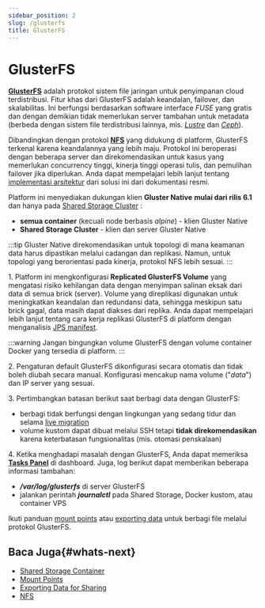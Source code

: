 ```yaml
---
sidebar_position: 2
slug: /glusterfs
title: GlusterFS
---
```


# GlusterFS

**[GlusterFS](<https://docs.gluster.org/en/latest/>)** adalah protokol sistem file jaringan untuk penyimpanan cloud terdistribusi. Fitur khas dari GlusterFS adalah keandalan, failover, dan skalabilitas. Ini berfungsi berdasarkan software interface _FUSE_ yang gratis dan dengan demikian tidak memerlukan server tambahan untuk metadata (berbeda dengan sistem file terdistribusi lainnya, mis. _[Lustre](<https://www.lustre.org/>)_ dan _[Ceph](<https://ceph.io/>)_).

Dibandingkan dengan protokol **[NFS](<https://docs.dewacloud.com/docs/nfs/>)** yang didukung di platform, GlusterFS terkenal karena keandalannya yang lebih maju. Protokol ini beroperasi dengan beberapa server dan direkomendasikan untuk kasus yang memerlukan concurrency tinggi, kinerja tinggi operasi tulis, dan pemulihan failover jika diperlukan. Anda dapat mempelajari lebih lanjut tentang [implementasi arsitektur](<https://docs.gluster.org/en/latest/Quick-Start-Guide/Architecture/>) dari solusi ini dari dokumentasi resmi.

Platform ini menyediakan dukungan klien **Gluster Native** __mulai dari rilis 6.1__ dan hanya pada [Shared Storage Cluster](<https://docs.dewacloud.com/docs/shared-storage-container/#shared-storage-auto-cluster>) :

  * **semua container** (kecuali node berbasis _alpine_) - klien Gluster Native
  * **Shared Storage Cluster** \- klien dan server Gluster Native

:::tip 
Gluster Native direkomendasikan untuk topologi di mana keamanan data harus dipastikan melalui cadangan dan replikasi. Namun, untuk topologi yang berorientasi pada kinerja, protokol NFS lebih sesuai.
:::

1\. Platform ini mengkonfigurasi **Replicated GlusterFS Volume** yang mengatasi risiko kehilangan data dengan menyimpan salinan eksak dari data di semua brick (server). Volume yang direplikasi digunakan untuk meningkatkan keandalan dan redundansi data, sehingga meskipun satu brick gagal, data masih dapat diakses dari replika. Anda dapat mempelajari lebih lanjut tentang cara kerja replikasi GlusterFS di platform dengan menganalisis [JPS manifest](<https://github.com/jelastic-jps/glusterfs/blob/master/replication-logic.jps>).

:::warning 
Jangan bingungkan volume GlusterFS dengan volume container Docker yang tersedia di platform.
:::

2\. Pengaturan default GlusterFS dikonfigurasi secara otomatis dan tidak boleh diubah secara manual. Konfigurasi mencakup nama volume ("_data_") dan IP server yang sesuai.

3\. Pertimbangkan batasan berikut saat berbagi data dengan GlusterFS:

  * berbagi tidak berfungsi dengan lingkungan yang sedang tidur dan selama [live migration](<https://docs.dewacloud.com/docs/environment-regions-migration/#live-migration>)
  * volume kustom dapat dibuat melalui SSH tetapi __tidak direkomendasikan__ karena keterbatasan fungsionalitas (mis. otomasi penskalaan)

4\. Ketika menghadapi masalah dengan GlusterFS, Anda dapat memeriksa **[Tasks Panel](<https://docs.dewacloud.com/docs/dashboard-guide/#tasks>)** di dashboard. Juga, log berikut dapat memberikan beberapa informasi tambahan:

  * _**/var/log/glusterfs**_ di server GlusterFS
  * jalankan perintah _**journalctl**_ pada Shared Storage, Docker kustom, atau container VPS

Ikuti panduan [mount points](<https://docs.dewacloud.com/docs/mount-points/>) atau [exporting data](<https://docs.dewacloud.com/docs/storage-exports/>) untuk berbagi file melalui protokol GlusterFS.

## Baca Juga{#whats-next}

  * [Shared Storage Container](<https://docs.dewacloud.com/docs/shared-storage-container/>)
  * [Mount Points](<https://docs.dewacloud.com/docs/mount-points/>)
  * [Exporting Data for Sharing](<https://docs.dewacloud.com/docs/storage-exports/>)
  * [NFS](<https://docs.dewacloud.com/docs/nfs/>)